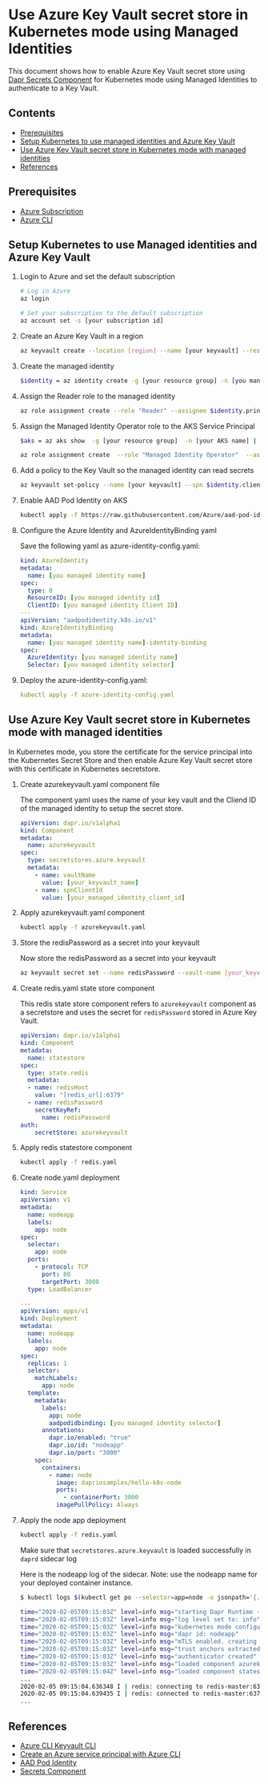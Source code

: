# Use Azure Key Vault secret store in Kubernetes mode using Managed Identities

This document shows how to enable Azure Key Vault secret store using [Dapr Secrets Component](../../concepts/components/secrets.md) for Kubernetes mode using Managed Identities to authenticate to a Key Vault.

## Contents

- [Prerequisites](#prerequisites)
- [Setup Kubernetes to use managed identities and Azure Key Vault](#setup-kubernetes-to-use-managed-identities-and-azure-key-vault)
- [Use Azure Key Vault secret store in Kubernetes mode with managed identities](#use-azure-key-vault-secret-store-in-kubernetes-mode-with-managed-identities)
- [References](#references)

## Prerequisites

* [Azure Subscription](https://azure.microsoft.com/en-us/free/)
* [Azure CLI](https://docs.microsoft.com/en-us/cli/azure/install-azure-cli?view=azure-cli-latest)

## Setup Kubernetes to use Managed identities and Azure Key Vault

1. Login to Azure and set the default subscription

    ```bash
    # Log in Azure
    az login

    # Set your subscription to the default subscription
    az account set -s [your subscription id]
    ```

2. Create an Azure Key Vault in a region

    ```bash
    az keyvault create --location [region] --name [your keyvault] --resource-group [your resource group]
    ```

3. Create the managed identity

    ```bash
    $identity = az identity create -g [your resource group] -n [you managed identity name] -o json | ConvertFrom-Json
    ```

4. Assign the Reader role to the managed identity

    ```bash
    az role assignment create --role "Reader" --assignee $identity.principalId --scope /subscriptions/[your subscription id]/resourcegroups/[your resource group]
    ```

5. Assign the Managed Identity Operator role to the AKS Service Principal

    ```bash
    $aks = az aks show  -g [your resource group]  -n [your AKS name] | ConvertFrom-Json

    az role assignment create  --role "Managed Identity Operator"  --assignee $aks.servicePrincipalProfile.clientId  --scope $identity.id
    ```

6. Add a policy to the Key Vault so the managed identity can read secrets

    ```bash
    az keyvault set-policy --name [your keyvault] --spn $identity.clientId --secret-permissions get list
    ```

7. Enable AAD Pod Identity on AKS

    ```bash
    kubectl apply -f https://raw.githubusercontent.com/Azure/aad-pod-identity/master/deploy/infra/deployment-rbac.yaml
    ```

8. Configure the Azure Identity and AzureIdentityBinding yaml

    Save the following yaml as azure-identity-config.yaml:

    ```yaml
    kind: AzureIdentity
    metadata:
      name: [you managed identity name]
    spec:
      type: 0
      ResourceID: [you managed identity id]
      ClientID: [you managed identity Client ID]
    ---
    apiVersion: "aadpodidentity.k8s.io/v1"
    kind: AzureIdentityBinding
    metadata:
      name: [you managed identity name]-identity-binding
    spec:
      AzureIdentity: [you managed identity name]
      Selector: [you managed identity selector]
    ```

9. Deploy the azure-identity-config.yaml:

    ```yaml
    kubectl apply -f azure-identity-config.yaml
    ```

## Use Azure Key Vault secret store in Kubernetes mode with managed identities

In Kubernetes mode, you store the certificate for the service principal into the Kubernetes Secret Store and then enable Azure Key Vault secret store with this certificate in Kubernetes secretstore.

1. Create azurekeyvault.yaml component file

    The component yaml uses the name of your key vault and the Cliend ID of the managed identity to setup the secret store.

    ```yaml
    apiVersion: dapr.io/v1alpha1
    kind: Component
    metadata:
      name: azurekeyvault
    spec:
      type: secretstores.azure.keyvault
      metadata:
        - name: vaultName
          value: [your_keyvault_name]
        - name: spnClientId
          value: [your_managed_identity_client_id]
    ```

2. Apply azurekeyvault.yaml component

    ```bash
    kubectl apply -f azurekeyvault.yaml
    ```

3. Store the redisPassword as a secret into your keyvault

    Now store the redisPassword as a secret into your keyvault

    ```bash
    az keyvault secret set --name redisPassword --vault-name [your_keyvault_name] --value "your redis passphrase"
    ```

4. Create redis.yaml state store component

    This redis state store component refers to `azurekeyvault` component as a secretstore and uses the secret for `redisPassword` stored in Azure Key Vault.

    ```yaml
    apiVersion: dapr.io/v1alpha1
    kind: Component
    metadata:
      name: statestore
    spec:
      type: state.redis
      metadata:
      - name: redisHost
        value: "[redis_url]:6379"
      - name: redisPassword
        secretKeyRef:
          name: redisPassword
    auth:
        secretStore: azurekeyvault
    ```

5. Apply redis statestore component

    ```bash
    kubectl apply -f redis.yaml
    ```

6. Create node.yaml deployment

    ```yaml
    kind: Service
    apiVersion: v1
    metadata:
      name: nodeapp
      labels:
        app: node
    spec:
      selector:
        app: node
      ports:
        - protocol: TCP
          port: 80
          targetPort: 3000
      type: LoadBalancer

    ---
    apiVersion: apps/v1
    kind: Deployment
    metadata:
      name: nodeapp
      labels:
        app: node
    spec:
      replicas: 1
      selector:
        matchLabels:
          app: node
      template:
        metadata:
          labels:
            app: node
            aadpodidbinding: [you managed identity selector]
          annotations:
            dapr.io/enabled: "true"
            dapr.io/id: "nodeapp"
            dapr.io/port: "3000"
        spec:
          containers:
            - name: node
              image: dapriosamples/hello-k8s-node
              ports:
                - containerPort: 3000
              imagePullPolicy: Always

    ```

7. Apply the node app deployment

    ```bash
    kubectl apply -f redis.yaml
    ```

    Make sure that `secretstores.azure.keyvault` is loaded successfully in `daprd` sidecar log

    Here is the nodeapp log of the sidecar. Note: use the nodeapp name for your deployed container instance.

    ```bash
    $ kubectl logs $(kubectl get po --selector=app=node -o jsonpath='{.items[*].metadata.name}') daprd

    time="2020-02-05T09:15:03Z" level=info msg="starting Dapr Runtime -- version edge -- commit v0.3.0-rc.0-58-ge540a71-dirty"
    time="2020-02-05T09:15:03Z" level=info msg="log level set to: info"
    time="2020-02-05T09:15:03Z" level=info msg="kubernetes mode configured"
    time="2020-02-05T09:15:03Z" level=info msg="dapr id: nodeapp"
    time="2020-02-05T09:15:03Z" level=info msg="mTLS enabled. creating sidecar authenticator"
    time="2020-02-05T09:15:03Z" level=info msg="trust anchors extracted successfully"
    time="2020-02-05T09:15:03Z" level=info msg="authenticator created"
    time="2020-02-05T09:15:03Z" level=info msg="loaded component azurekeyvault (secretstores.azure.keyvault)"
    time="2020-02-05T09:15:04Z" level=info msg="loaded component statestore (state.redis)"
    ...
    2020-02-05 09:15:04.636348 I | redis: connecting to redis-master:6379
    2020-02-05 09:15:04.639435 I | redis: connected to redis-master:6379 (localAddr: 10.244.0.11:38294, remAddr: 10.0.74.145:6379)
    ...
    ```

## References

- [Azure CLI Keyvault CLI](https://docs.microsoft.com/en-us/cli/azure/keyvault?view=azure-cli-latest#az-keyvault-create)
- [Create an Azure service principal with Azure CLI](https://docs.microsoft.com/en-us/cli/azure/-reate-an-azure-service-principal-azure-cli?view=azure-cli-latest)
- [AAD Pod Identity](https://github.com/Azure/aad-pod-identity)
- [Secrets Component](../../concepts/components/secrets.md)
